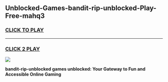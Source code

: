 
## Unblocked-Games-bandit-rip-unblocked-Play-Free-mahq3
<h3>
<a href="https://premium76.site?title=bandit-rip-unblocked&ref=20M">CLICK TO PLAY</a></h3>
<hr>

<h3>
<a href="https://premium76.site?title=bandit-rip-unblocked&ref=20M">CLICK 2 PLAY</a>
  
</h3>

<a href="https://premium76.site?title=bandit-rip-unblocked&ref=19M"><img src="https://clearcache.store/games.png"></a>


**bandit-rip-unblocked games unblocked: Your Gateway to Fun and Accessible Online Gaming**
